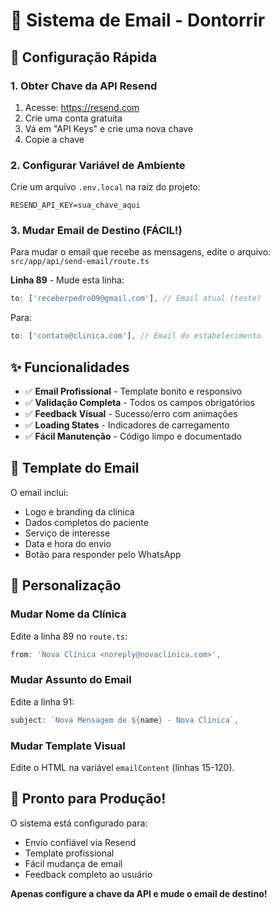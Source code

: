 # 📧 Sistema de Email - Dontorrir

## 🚀 Configuração Rápida

### 1. Obter Chave da API Resend
1. Acesse: https://resend.com
2. Crie uma conta gratuita
3. Vá em "API Keys" e crie uma nova chave
4. Copie a chave

### 2. Configurar Variável de Ambiente
Crie um arquivo `.env.local` na raiz do projeto:

```env
RESEND_API_KEY=sua_chave_aqui
```

### 3. Mudar Email de Destino (FÁCIL!)
Para mudar o email que recebe as mensagens, edite o arquivo:
`src/app/api/send-email/route.ts`

**Linha 89** - Mude esta linha:
```typescript
to: ['receberpedro09@gmail.com'], // Email atual (teste)
```

Para:
```typescript
to: ['contato@clinica.com'], // Email do estabelecimento
```

## ✨ Funcionalidades

- ✅ **Email Profissional** - Template bonito e responsivo
- ✅ **Validação Completa** - Todos os campos obrigatórios
- ✅ **Feedback Visual** - Sucesso/erro com animações
- ✅ **Loading States** - Indicadores de carregamento
- ✅ **Fácil Manutenção** - Código limpo e documentado

## 📧 Template do Email

O email inclui:
- Logo e branding da clínica
- Dados completos do paciente
- Serviço de interesse
- Data e hora do envio
- Botão para responder pelo WhatsApp

## 🔧 Personalização

### Mudar Nome da Clínica
Edite a linha 89 no `route.ts`:
```typescript
from: 'Nova Clínica <noreply@novaclinica.com>',
```

### Mudar Assunto do Email
Edite a linha 91:
```typescript
subject: `Nova Mensagem de ${name} - Nova Clínica`,
```

### Mudar Template Visual
Edite o HTML na variável `emailContent` (linhas 15-120).

## 🎯 Pronto para Produção!

O sistema está configurado para:
- Envio confiável via Resend
- Template profissional
- Fácil mudança de email
- Feedback completo ao usuário

**Apenas configure a chave da API e mude o email de destino!** 